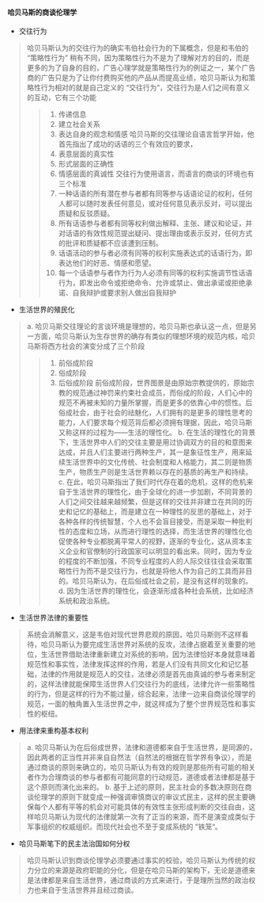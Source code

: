 #### 哈贝马斯的商谈伦理学
* 交往行为
> 哈贝马斯认为的交往行为的确实韦伯社会行为的下属概念，但是和韦伯的 “策略性行为” 稍有不同，因为策略性行为不是为了理解对方的目的，而是更多的为了自身的目的，广告心理学就是策略性行为的例证之一，某个广告商的广告只是为了让你付费购买他的产品从而提高业绩，哈贝马斯认为和策略性行为相对的就是自己定义的 “交往行为”，交往行为是人们之间有意义的互动，它有三个功能
>> 1. 传递信息
>> 2. 建立社会关系
>> 3. 表达自身的观念和情感
> 哈贝马斯的交往理论自语言哲学开始，他首先指出了成功的话语的三个有效应的要求，
>> 1. 表意层面的真实性
>> 2. 形式层面的正确性
>> 3. 情感层面的真诚性
> 交往行为使用语言，而语言的商谈的环境也有三个标准
>> 1. 一种话语的所有潜在参与者都有同等参与话语论证的权利，任何人都可以随时发表任何意见，或对任何意见表示反对，可以提出质疑和反驳质疑。
>> 2. 所有话语参与者都有同等权利做出解释、主张、建议和论证，并对话语的有效性规范提出疑问、提出理由或表示反对，任何方式的批评和质疑都不应该遭到压制。
>> 3. 话语活动的参与者必须有同等的权利实施表达式的话语行为，即表达他们的好恶、情感和愿望。
>> 4. 每一个话语参与者作为行为人必须有同等的权利实施调节性话语行为，即发出命令或拒绝命令、允许或禁止、做出承诺或拒绝承诺、自我辩护或要求别人做出自我辩护

* 生活世界的殖民化
> a. 哈贝马斯交往理论的言谈环境是理想的，哈贝马斯也承认这一点，但是另一方面，哈贝马斯认为生存世界的确存有类似的理想环境的规范内核，哈贝马斯将西方社会的演变分成了三个阶段
>> 1. 前俗成阶段
>> 2. 俗成阶段
>> 3. 后俗成阶段
> 前俗成阶段，世界图景是由原始宗教提供的，原始宗教的规范通过神罚来约束社会成员，而俗成的阶段，人们心中的规范不再被未知的力量所掌握，而是更多的依靠心中的惯性。后俗成社会，由于社会的祛魅化，人们拥有的是更多的理性思考的能力，人们要求每个规范背后都必须拥有理据，因此，哈贝马斯又称这样的过程为——生活的理性化。
> b. 在生活的理性化的背景下，生活世界中人们的交往主要是用过协调双方的目的和意图来达成，并且人们主要进行两种生产，其一是象征性生产，用来延续生活世界中的文化传统、社会制度和人格能力，其二则是物质生产，物质生产则是生活世界赖以存在的基质的再生产和持续。
> c. 在此，哈贝马斯指出了我们时代存在着的危机，这样的危机来自于生活世界的理性化，由于全球化的进一步加剧，不同背景的人们之间交往越来越频繁，但是这样的交往并非建立在共同的历史和记忆的基础上，而是建立在一种理性的反思的基础上，对于各种各样的传统智慧，个人也不会盲目接受，而是采取一种批判性的态度和立场，从而进行理性的选择，而生活世界的理性化也促使各种专业都脱离平常人的视野，逐渐的专业化，这从资本主义企业和官僚制的行政国家可以明显的看出来。同时，因为专业的程度的不断加强，不同专业程度的人的人际交往往往会采取策略性行为而不是交往行为，也就是将他人作为自己的工具而非目的。哈贝马斯认为，在后俗成社会之前，是没有这样的现象的。
> d. 因为生活世界的理性化，会逐渐形成各种社会系统，比如经济系统和政治系统。

* 生活世界法律的重要性
> 系统会消解意义，这是韦伯对现代世界悲观的原因，哈贝马斯则不这样看待，哈贝马斯认为要完成生活世界对系统的反攻，法律占据着至关重要的地位，生活世界借助法律重新建立对系统的影响，因为法律恰好本身就意味着规范性和事实性，法律发挥这样的作用，若是人们没有共同文化和记忆基础，法律的作用就是规范人的交往，法律必须是首先由真诚的参与者来制定的，这样法律就能保障生活世界人们交往行为的底线，法律允许一些策略性的行为，但是这样的行为不能过量，综合起来，法律一边来自商谈伦理学的规范，一面的触角置入生活世界之中，就这样成为了整个世界规范性和事实性的枢纽。

* 用法律来重构基本权利
> a. 哈贝马斯认为在后俗成世界，法律和道德都来自于生活世界，是同源的，因此两者的正当性并非来自自然法（自然法的根据在哲学界有争议），而是通过商谈的原则来确立的，哈贝马斯认为有效的规则是那些所有可能的相关者作为合理商谈的参与者都有可能同意的行动规范，道德或者法律都是基于这个原则而演化出来的。
> b. 基于上述的原则，民主社会的多数决原则在商谈伦理学的原则下就变成一种强调审慎商议的审议式民主，这样的民主要确保每个人都有平等的机会对可能具体的有效性主张形成判断的交往自由，这样哈贝马斯认为现代的法律就第一次有了正当的来源，而不是演变成类似于军事组织的权威组织。而现代社会也不至于变成系统的 ”铁笼“。

* 哈贝马斯笔下的民主法治国如何分权
> 哈贝马斯认识到商谈伦理学必须要通过事实的校验，哈贝马斯认为传统的权力分立的来源是政府职能的分化，但是在哈贝马斯的架构下，无论是道德来是法律都是来自生活世界，通过商谈的方式来进行，于是理所当然的政治权力也来自于生活世界并且经过商谈。